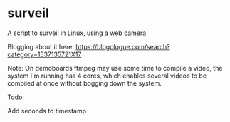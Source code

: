 # surveil
A script to surveil in Linux, using a web camera

Blogging about it here: https://blogologue.com/search?category=1537135721X17

Note: On demoboards ffmpeg may use some time to compile a video, the system
I'm running has 4 cores, which enables several videos to be compiled at once
without bogging down the system.

Todo:

  Add seconds to timestamp

